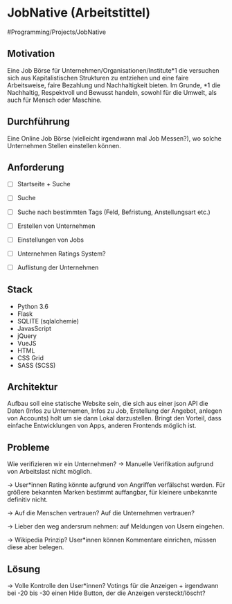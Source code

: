 # JobNative (Arbeitstittel)
#Programming/Projects/JobNative

## Motivation
Eine Job Börse für Unternehmen/Organisationen/Institute*1 die versuchen sich aus Kapitalistischen Strukturen zu entziehen und eine faire Arbeitsweise, faire Bezahlung und Nachhaltigkeit bieten.
Im Grunde, *1 die Nachhaltig, Respektvoll und Bewusst handeln, sowohl für die Umwelt, als auch für Mensch oder Maschine. 

## Durchführung
Eine Online Job Börse (vielleicht irgendwann mal Job Messen?), wo solche Unternehmen Stellen einstellen können. 

## Anforderung
- [ ] Startseite + Suche
- [ ] Suche
- [ ] Suche nach bestimmten Tags (Feld, Befristung, Anstellungsart etc.)
- [ ] Erstellen von Unternehmen
- [ ] Einstellungen von Jobs
- [ ] Unternehmen Ratings System? 
- [ ] Auflistung der Unternehmen


## Stack
- Python 3.6
- Flask
- SQLITE (sqlalchemie)
- JavasScript
- jQuery
- VueJS
- HTML
- CSS Grid
- SASS (SCSS)

## Architektur
Aufbau soll eine statische Website sein, die sich aus einer json API die Daten (Infos zu Unternemen, Infos zu Job, Erstellung der Angebot, anlegen von Accounts) holt um sie dann Lokal darzustellen. 
Bringt den Vorteil, dass einfache Entwicklungen von Apps, anderen Frontends möglich ist. 

## Probleme 
Wie verifizieren wir ein Unternehmen? 
-> Manuelle Verifikation aufgrund von Arbeitslast nicht möglich.

-> User*innen Rating könnte aufgrund von Angriffen verfälschst werden. Für größere bekannten Marken bestimmt auffangbar, für kleinere unbekannte definitiv nicht. 

-> Auf die Menschen vertrauen? Auf die Unternehmen vertrauen? 

-> Lieber den weg andersrum nehmen: auf Meldungen von Usern eingehen. 

-> Wikipedia Prinzip? User*innen können Kommentare einrichen, müssen diese aber belegen. 

## Lösung

-> Volle Kontrolle den User*innen? Votings für die Anzeigen + irgendwann bei -20 bis -30 einen Hide Button, der die Anzeigen versteckt/löscht? 